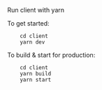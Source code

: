 Run client with yarn

To get started:

        cd client
        yarn dev

  To build & start for production:

        cd client
        yarn build
        yarn start